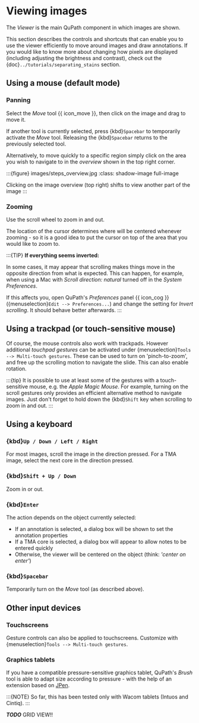 # Viewing images

The *Viewer* is the main QuPath component in which images are shown.

This section describes the controls and shortcuts that can enable you to use the viewer efficiently to move around images and draw annotations.
If you would like to know more about changing how pixels are displayed (including adjusting the brightness and contrast), check out the {doc}`../tutorials/separating_stains` section.

## Using a mouse (default mode)

### Panning

Select the *Move* tool {{ icon_move }}, then click on the image and drag to move it.

If another tool is currently selected, press {kbd}`Spacebar` to temporarily activate the *Move* tool.
Releasing the {kbd}`Spacebar` returns to the previously selected tool.

Alternatively, to move quickly to a specific region simply click on the area you wish to navigate to in the *overview* shown in the top right corner.

:::{figure} images/steps_overview.jpg
:class: shadow-image full-image

Clicking on the image overview (top right) shifts to view another part of the image
:::

### Zooming

Use the scroll wheel to zoom in and out.

The location of the cursor determines where will be centered whenever zooming - so it is a good idea to put the cursor on top of the area that you would like to zoom to.

:::{TIP}
**If everything seems inverted:**

In some cases, it may appear that scrolling makes things move in the opposite direction from what is expected.
This can happen, for example, when using a Mac with *Scroll direction: natural* turned off in the *System Preferences*.

If this affects you, open QuPath's *Preferences* panel {{ icon_cog }} ({menuselection}`Edit --> Preferences...`) and change the setting for *Invert scrolling*.
It should behave better afterwards.
:::

## Using a trackpad (or touch-sensitive mouse)

Of course, the mouse controls also work with trackpads.
However additional *touchpad gestures* can be activated under {menuselection}`Tools --> Multi-touch gestures`.
These can be used to turn on 'pinch-to-zoom', and free up the scrolling motion to navigate the slide.
This can also enable rotation.

:::{tip}
It is possible to use at least some of the gestures with a touch-sensitive mouse, e.g. the *Apple Magic Mouse*.
For example, turning on the scroll gestures only provides an efficient alternative method to navigate images.
Just don't forget to hold down the {kbd}`Shift` key when scrolling to zoom in and out.
:::

## Using a keyboard

### {kbd}`Up / Down / Left / Right`

For most images, scroll the image in the direction pressed.
For a TMA image, select the next core in the direction pressed.

### {kbd}`Shift + Up / Down`

Zoom in or out.

### {kbd}`Enter`

The action depends on the object currently selected:

- If an annotation is selected, a dialog box will be shown to set the annotation properties
- If a TMA core is selected, a dialog box will appear to allow notes to be entered quickly
- Otherwise, the viewer will be centered on the object (think: *'center on enter'*)

### {kbd}`Spacebar`

Temporarily turn on the *Move* tool (as described above).

## Other input devices

### Touchscreens

Gesture controls can also be applied to touchscreens.
Customize with {menuselection}`Tools --> Multi-touch gestures`.

### Graphics tablets

If you have a compatible pressure-sensitive graphics tablet, QuPath's *Brush* tool is able to adapt size according to pressure - with the help of an extension based on [JPen](http://jpen.sourceforge.net/html-home/).

:::{NOTE}
So far, this has been tested only with Wacom tablets (Intuos and Cintiq).
:::

***TODO*** GRID VIEW!!
